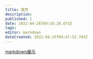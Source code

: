 ```yaml
---
title: 首页
description: 
published: 1
date: 2022-04-26T09:16:28.673Z
tags: 
editor: markdown
dateCreated: 2022-04-25T04:47:52.783Z
---
```


[markdown展示](/zh/markdown展示)
